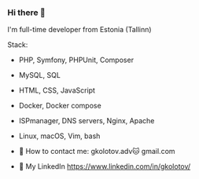 
### Hi there 👋

I'm full-time developer from Estonia (Tallinn)

Stack:
 - PHP, Symfony, PHPUnit, Composer
 - MySQL, SQL
 - HTML, CSS, JavaScript
 - Docker, Docker compose
 - ISPmanager, DNS servers, Nginx, Apache
 - Linux, macOS, Vim, bash

- 📌 How to contact me: gkolotov.adv🐱 gmail.com
- 📌 My LinkedIn https://www.linkedin.com/in/gkolotov/

<!--
**kolotov/kolotov** is a ✨ _special_ ✨ repository because its `README.md` (this file) appears on your GitHub profile.

Here are some ideas to get you started:

- 🔭 I’m currently working on ...
- 🌱 I’m currently learning ...
- 👯 I’m looking to collaborate on ...
- 🤔 I’m looking for help with ...
- 💬 Ask me about ...
- 📫 How to reach me: ...
- 😄 Pronouns: ...
- ⚡ Fun fact: ...
-->
